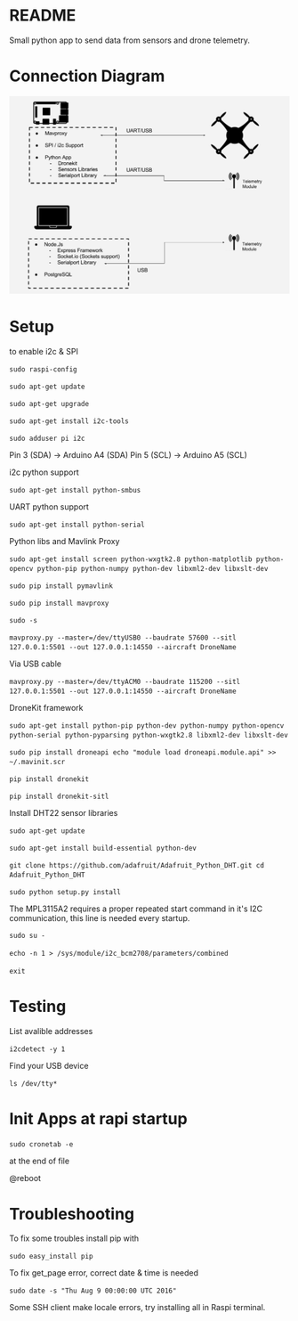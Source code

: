 # README

Small python app to send data from sensors and drone telemetry.

# Connection Diagram

![diagram](DroneLayout.png)

# Setup

to enable i2c & SPI

`sudo raspi-config`

`sudo apt-get update`

`sudo apt-get upgrade`

`sudo apt-get install i2c-tools`

`sudo adduser pi i2c`

Pin 3 (SDA) -> Arduino A4 (SDA)
Pin 5 (SCL) -> Arduino A5 (SCL)

i2c python support

`sudo apt-get install python-smbus`

UART python support

`sudo apt-get install python-serial`

Python libs and Mavlink Proxy

`sudo apt-get install screen python-wxgtk2.8 python-matplotlib python-opencv python-pip python-numpy python-dev libxml2-dev libxslt-dev`

`sudo pip install pymavlink`

`sudo pip install mavproxy`

`sudo -s`


`mavproxy.py --master=/dev/ttyUSB0 --baudrate 57600 --sitl 127.0.0.1:5501 --out 127.0.0.1:14550 --aircraft DroneName`

Via USB cable

`mavproxy.py --master=/dev/ttyACM0 --baudrate 115200 --sitl 127.0.0.1:5501 --out 127.0.0.1:14550 --aircraft DroneName`

DroneKit framework

`sudo apt-get install python-pip python-dev python-numpy python-opencv python-serial python-pyparsing python-wxgtk2.8 libxml2-dev libxslt-dev`

`sudo pip install droneapi echo "module load droneapi.module.api" >> ~/.mavinit.scr`

`pip install dronekit`

`pip install dronekit-sitl`

Install DHT22 sensor libraries

`sudo apt-get update`

`sudo apt-get install build-essential python-dev`

`git clone https://github.com/adafruit/Adafruit_Python_DHT.git cd Adafruit_Python_DHT`

`sudo python setup.py install`

The MPL3115A2 requires a proper repeated start command in it's I2C communication, this line is needed every startup.

```
sudo su - 

echo -n 1 > /sys/module/i2c_bcm2708/parameters/combined 

exit

```

# Testing

List avalible addresses

`i2cdetect -y 1`

Find your USB device

`ls /dev/tty*`

# Init Apps at rapi startup

`sudo cronetab -e`

at the end of file

@reboot 

# Troubleshooting

To fix some troubles install pip with

`sudo easy_install pip`

To fix get_page error, correct date & time is needed

`sudo date -s "Thu Aug 9 00:00:00 UTC 2016"`

Some SSH client make locale errors, try installing all in Raspi terminal.

